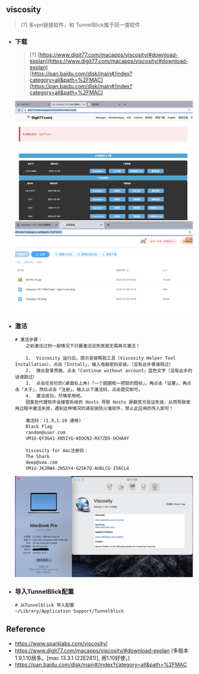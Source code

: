 ## viscosity
> [?] 多vpn链接软件，和 TunnelBlick属于同一类软件

* ### 下载

	> [?] [https://www.digit77.com/macapps/viscosity/#download-explan](https://www.digit77.com/macapps/viscosity/#download-explan)
	<br>[https://pan.baidu.com/disk/main#/index?category=all&path=%2FMAC](https://pan.baidu.com/disk/main#/index?category=all&path=%2FMAC)

	![](/.images/devops/os/softwares/viscosity-download-01.png ':size=42%')
	![](/.images/devops/os/softwares/viscosity-download-02.png ':size=56%')

* ### 激活 

	```shell
	# 激活步骤：
		之前激活过的一般情况下只要激活没失效就无需再次激活！

		1.	Viscosity 运行后，提示安装帮助工具（Viscosity Helper Tool Installation），点击「Install」，输入电脑密码安装。（没有此步骤请跳过）
		2.	弹出登录界面，点击『Continue without account』蓝色文字（没有此步的话请跳过）
		3.	点击任务栏的(桌面右上角)「一个圆圈和一把锁的图标」，再点击「设置」，再点击「关于」，然后点击「注册」，输入以下激活码，点击提交即可。
		4.	激活成功，尽情享用吧。
		因某些代理软件会接管系统的 Hosts 导致 Hosts 屏蔽官方验证失效，从而导致使用过程中激活失效，遇到这种情况的请安装防火墙软件，禁止此应用的传入即可！

		激活码：(1.9,1.10 通用)
		Black Flag
		random@user.com
		VM1U-QY3G41-XN5IYG-WIOCN2-RX7ZDS-UCHA4Y

		Viscosity for mac注册码：
		The Shark
		deep@sea.com
		VM1U-JKJRW4-2NSXY4-G25K7Q-AU6LCU-I56CL4
	```
	![](/.images/devops/os/softwares/viscosity-activate-01.png)

* ### 导入TunnelBlick配置

	```shell
	# 从Tunnelblick 导入配置
	~/Library/Application Support/Tunnelblick
	```

## Reference
* https://www.sparklabs.com/viscosity/
* https://www.digit77.com/macapps/viscosity/#download-explan (多版本 1.9,1.10居多。[mac 13.3.1 (22E261)], 用1.10好使。)
* https://pan.baidu.com/disk/main#/index?category=all&path=%2FMAC
